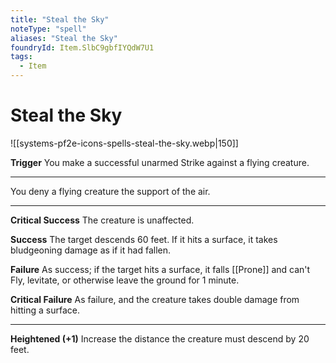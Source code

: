 ```yaml
---
title: "Steal the Sky"
noteType: "spell"
aliases: "Steal the Sky"
foundryId: Item.SlbC9gbfIYQdW7U1
tags:
  - Item
---
```


# Steal the Sky
![[systems-pf2e-icons-spells-steal-the-sky.webp|150]]

**Trigger** You make a successful unarmed Strike against a flying creature.

* * *

You deny a flying creature the support of the air.

* * *

**Critical Success** The creature is unaffected.

**Success** The target descends 60 feet. If it hits a surface, it takes bludgeoning damage as if it had fallen.

**Failure** As success; if the target hits a surface, it falls [[Prone]] and can't Fly, levitate, or otherwise leave the ground for 1 minute.

**Critical Failure** As failure, and the creature takes double damage from hitting a surface.

* * *

**Heightened (+1)** Increase the distance the creature must descend by 20 feet.
